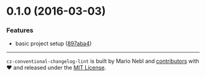 <a name="0.1.0"></a>
# 0.1.0 (2016-03-03)


### Features

* basic project setup ([897aba4](https://github.com/marionebl/cz-conventional-changelog/commit/897aba4))



---

`cz-conventional-changelog-lint` is built by Mario Nebl and [contributors](./graphs/contributors)
with :heart: and released under the [MIT License](./license.md).
